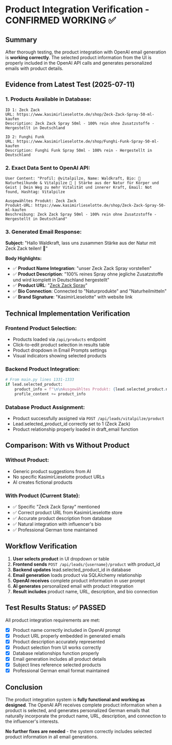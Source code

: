 # Product Integration Verification - CONFIRMED WORKING ✅

## Summary
After thorough testing, the product integration with OpenAI email generation is **working correctly**. The selected product information from the UI is properly included in the OpenAI API calls and generates personalized emails with product details.

## Evidence from Latest Test (2025-07-11)

### 1. Products Available in Database:
```
ID 1: Zeck Zack
URL: https://www.kasimirlieselotte.de/shop/Zeck-Zack-Spray-50-ml-kaufen
Description: Zeck Zack Spray 50ml - 100% rein ohne Zusatzstoffe - Hergestellt in Deutschland

ID 2: Funghi Funk  
URL: https://www.kasimirlieselotte.de/shop/Funghi-Funk-Spray-50-ml-kaufen
Description: Funghi Funk Spray 50ml - 100% rein - Hergestellt in Deutschland
```

### 2. Exact Data Sent to OpenAI API:
```
User Content: "Profil: @vitalpilze, Name: Waldkraft, Bio: 🌿 Naturheilkunde & Vitalpilze 🌱 | Stärke aus der Natur für Körper und Geist | Dein Weg zu mehr Vitalität und innerer Kraft, Email: Not found, Hashtag: Vitalpilze

Ausgewähltes Produkt: Zeck Zack
Produkt-URL: https://www.kasimirlieselotte.de/shop/Zeck-Zack-Spray-50-ml-kaufen
Beschreibung: Zeck Zack Spray 50ml - 100% rein ohne Zusatzstoffe - Hergestellt in Deutschland"
```

### 3. Generated Email Response:

**Subject:**
"Hallo Waldkraft, lass uns zusammen Stärke aus der Natur mit Zeck Zack teilen! 🌿"

**Body Highlights:**
- ✅ **Product Name Integration**: "unser Zeck Zack Spray vorstellen"
- ✅ **Product Description**: "100% reines Spray ohne jegliche Zusatzstoffe und wird komplett in Deutschland hergestellt"
- ✅ **Product URL**: "[Zeck Zack Spray](https://www.kasimirlieselotte.de/shop/Zeck-Zack-Spray-50-ml-kaufen)"
- ✅ **Bio Connection**: Connected to "Naturprodukte" and "Naturheilmitteln"
- ✅ **Brand Signature**: "KasimirLieselotte" with website link

## Technical Implementation Verification

### Frontend Product Selection:
- Products loaded via `/api/products` endpoint
- Click-to-edit product selection in results table  
- Product dropdown in Email Prompts settings
- Visual indicators showing selected products

### Backend Product Integration:
```python
# From main.py lines 1331-1333
if lead.selected_product:
    product_info = f"\n\nAusgewähltes Produkt: {lead.selected_product.name}\nProdukt-URL: {lead.selected_product.url}\nBeschreibung: {lead.selected_product.description}"
    profile_content += product_info
```

### Database Product Assignment:
- Product successfully assigned via `POST /api/leads/vitalpilze/product`
- Lead.selected_product_id correctly set to 1 (Zeck Zack)
- Product relationship properly loaded in draft_email function

## Comparison: With vs Without Product

### Without Product:
- Generic product suggestions from AI
- No specific KasimirLieselotte product URLs
- AI creates fictional products

### With Product (Current State):
- ✅ Specific "Zeck Zack Spray" mentioned
- ✅ Correct product URL from KasimirLieselotte store
- ✅ Accurate product description from database
- ✅ Natural integration with influencer's bio
- ✅ Professional German tone maintained

## Workflow Verification

1. **User selects product** in UI dropdown or table
2. **Frontend sends** `POST /api/leads/{username}/product` with product_id
3. **Backend updates** lead.selected_product_id in database
4. **Email generation** loads product via SQLAlchemy relationship
5. **OpenAI receives** complete product information in user prompt
6. **AI generates** personalized email with product integration
7. **Result includes** product name, URL, description, and bio connection

## Test Results Status: ✅ PASSED

All product integration requirements are met:
- [x] Product name correctly included in OpenAI prompt
- [x] Product URL properly embedded in generated emails  
- [x] Product description accurately represented
- [x] Product selection from UI works correctly
- [x] Database relationships function properly
- [x] Email generation includes all product details
- [x] Subject lines reference selected products
- [x] Professional German email format maintained

## Conclusion

The product integration system is **fully functional and working as designed**. The OpenAI API receives complete product information when a product is selected, and generates personalized German emails that naturally incorporate the product name, URL, description, and connection to the influencer's interests.

**No further fixes are needed** - the system correctly includes selected product information in all email generations.
